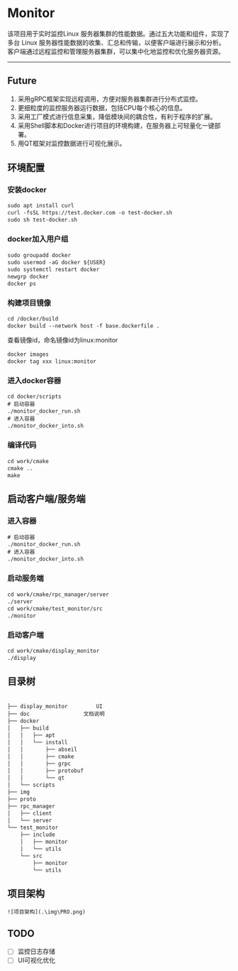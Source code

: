 # Monitor

该项目用于实时监控Linux 服务器集群的性能数据。通过五大功能和组件，实现了多台 Linux 服务器性能数据的收集、汇总和传输，以便客户端进行展示和分析。客户端通过远程监控和管理服务器集群，可以集中化地监控和优化服务器资源。

---

## Future

1. 采用gRPC框架实现远程调用，方便对服务器集群进行分布式监控。
2. 更细粒度的监控服务器运行数据，包括CPU每个核心的信息。
3. 采用工厂模式进行信息采集，降低模块间的耦合性，有利于程序的扩展。
4. 采用Shell脚本和Docker进行项目的环境构建，在服务器上可轻量化一键部署。
5. 用QT框架对监控数据进行可视化展示。

## 环境配置

### 安装docker

```shell
sudo apt install curl
curl -fsSL https://test.docker.com -o test-docker.sh
sudo sh test-docker.sh
```

### docker加入用户组

```shell
sudo groupadd docker
sudo usermod -aG docker ${USER}
sudo systemctl restart docker
newgrp docker
docker ps
```

### 构建项目镜像

```shell
cd /docker/build
docker build --network host -f base.dockerfile .
```

查看镜像id，命名镜像id为linux:monitor

```shell
docker images
docker tag xxx linux:monitor
```

### 进入docker容器

```shell
cd docker/scripts
# 启动容器
./monitor_docker_run.sh
# 进入容器
./monitor_docker_into.sh
```

### 编译代码

```shell
cd work/cmake
cmake ..
make
```

## 启动客户端/服务端

### 进入容器

```shell
# 启动容器
./monitor_docker_run.sh
# 进入容器
./monitor_docker_into.sh
```

### 启动服务端

```shell
cd work/cmake/rpc_manager/server
./server
cd work/cmake/test_monitor/src
./monitor
```

### 启动客户端

```shell
cd work/cmake/display_monitor
./display
```

## 目录树

```

├── display_monitor			UI
├── doc					文档说明
├── docker			
│   ├── build
│   │   ├── apt
│   │   └── install
│   │       ├── abseil
│   │       ├── cmake
│   │       ├── grpc
│   │       ├── protobuf
│   │       └── qt
│   └── scripts
├── img
├── proto
├── rpc_manager
│   ├── client
│   └── server
└── test_monitor
    ├── include
    │   ├── monitor
    │   └── utils
    └── src
        ├── monitor
        └── utils
```

## 项目架构

    ![项目架构](.\img\PRO.png)

## TODO

* [ ] 监控日志存储
* [ ] UI可视化优化
